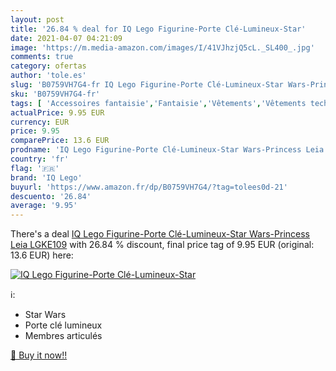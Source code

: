 ```yaml
---
layout: post
title: '26.84 % deal for IQ Lego Figurine-Porte Clé-Lumineux-Star'
date: 2021-04-07 04:21:09
image: 'https://m.media-amazon.com/images/I/41VJhzjQ5cL._SL400_.jpg'
comments: true
category: ofertas
author: 'tole.es'
slug: 'B0759VH7G4-fr IQ Lego Figurine-Porte Clé-Lumineux-Star Wars-Princess...'
sku: 'B0759VH7G4-fr'
tags: [ 'Accessoires fantaisie','Fantaisie','Vêtements','Vêtements techniques et spéciaux','iq lego','lego', ]
actualPrice: 9.95 EUR
currency: EUR
price: 9.95
comparePrice: 13.6 EUR
prodname: 'IQ Lego Figurine-Porte Clé-Lumineux-Star Wars-Princess Leia  LGKE109'
country: 'fr'
flag: '🇫🇷'
brand: 'IQ Lego'
buyurl: 'https://www.amazon.fr/dp/B0759VH7G4/?tag=tolees0d-21'
descuento: '26.84'
average: '9.95'
---
```


There's a deal [IQ Lego Figurine-Porte Clé-Lumineux-Star Wars-Princess Leia  LGKE109](https://www.amazon.fr/dp/B0759VH7G4/?tag=tolees0d-21)  with  26.84 % discount, final price tag of  9.95 EUR (original: 13.6 EUR) here:

[![IQ Lego Figurine-Porte Clé-Lumineux-Star](https://m.media-amazon.com/images/I/41VJhzjQ5cL._SL400_.jpg)](https://www.amazon.fr/dp/B0759VH7G4/?tag=tolees0d-21)

ℹ️:

- Star Wars
- Porte clé lumineux
- Membres articulés

[🛒 Buy it now!!](https://www.amazon.fr/dp/B0759VH7G4/?tag=tolees0d-21)
